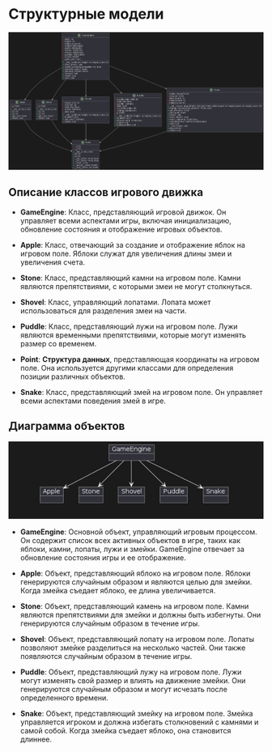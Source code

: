 # Структурные модели
![cclass-diag](./class-diag.png)
## Описание классов игрового движка

- **GameEngine**: Класс, представляющий игровой движок. Он управляет всеми аспектами игры, включая инициализацию, обновление состояния и отображение игровых объектов.

- **Apple**: Класс, отвечающий за создание и отображение яблок на игровом поле. Яблоки служат для увеличения длины змеи и увеличения счета.

- **Stone**: Класс, представляющий камни на игровом поле. Камни являются препятствиями, с которыми змеи не могут столкнуться.

- **Shovel**: Класс, управляющий лопатами. Лопата может использоваться для разделения змеи на части.

- **Puddle**: Класс, представляющий лужи на игровом поле. Лужи являются временными препятствиями, которые могут изменять размер со временем.

- **Point**: **Структура данных**, представляющая координаты на игровом поле. Она используется другими классами для определения позиции различных объектов.

- **Snake**: Класс, представляющий змей на игровом поле. Он управляет всеми аспектами поведения змей в игре.
 ## Диаграмма объектов
 ![object-diag](./obgect-diag.jpg)
- **GameEngine**: Основной объект, управляющий игровым процессом. Он содержит список всех активных объектов в игре, таких как яблоки, камни, лопаты, лужи и змейки. GameEngine отвечает за обновление состояния игры и ее отображение.

- **Apple**: Объект, представляющий яблоко на игровом поле. Яблоки генерируются случайным образом и являются целью для змейки. Когда змейка съедает яблоко, ее длина увеличивается.

- **Stone**: Объект, представляющий камень на игровом поле. Камни являются препятствиями для змейки и должны быть избегнуты. Они генерируются случайным образом в течение игры.

- **Shovel**: Объект, представляющий лопату на игровом поле. Лопаты позволяют змейке разделиться на несколько частей. Они также появляются случайным образом в течение игры.

- **Puddle**: Объект, представляющий лужу на игровом поле. Лужи могут изменять свой размер и влиять на движение змейки. Они генерируются случайным образом и могут исчезать после определенного времени.

- **Snake**: Объект, представляющий змейку на игровом поле. Змейка управляется игроком и должна избегать столкновений с камнями и самой собой. Когда змейка съедает яблоко, она становится длиннее.